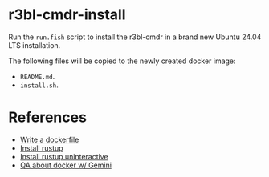 # r3bl-cmdr-install

Run the `run.fish` script to install the r3bl-cmdr in a brand new Ubuntu 24.04 LTS
installation.

The following files will be copied to the newly created docker image:
- `README.md`.
- `install.sh`.

# References

- [Write a dockerfile](https://docs.docker.com/guides/docker-concepts/building-images/writing-a-dockerfile/)
- [Install rustup](https://www.rust-lang.org/learn/get-started)
- [Install rustup uninteractive](https://rust-lang.github.io/rustup/installation/index.html)
- [QA about docker w/ Gemini](https://gemini.google.com/app/b9b667f11873809a)